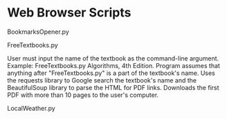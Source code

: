 # Web Browser Scripts

BookmarksOpener.py

FreeTextbooks.py

User must input the name of the textbook as the command-line argument. Example: FreeTextbooks.py Algorithms, 4th Edition. Program assumes that anything after "FreeTextbooks.py" is a part of the textbook's name. Uses the requests library to Google search the textbook's name and the BeautifulSoup library to parse the HTML for PDF links. Downloads the first PDF with more than 10 pages to the user's computer.

LocalWeather.py


